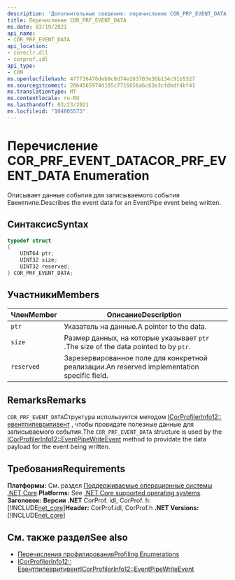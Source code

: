 ```yaml
---
description: 'Дополнительные сведения: перечисление COR_PRF_EVENT_DATA'
title: Перечисление COR_PRF_EVENT_DATA
ms.date: 03/19/2021
api_name:
- COR_PRF_EVENT_DATA
api_location:
- coreclr.dll
- corprof.idl
api_type:
- COM
ms.openlocfilehash: 477f36476deb9c0d74e263703e36b134c91b5327
ms.sourcegitcommit: 20b4565974d185c7716656a6c63e3cfdbdf4bf41
ms.translationtype: MT
ms.contentlocale: ru-RU
ms.lasthandoff: 03/23/2021
ms.locfileid: "104805573"
---
```

# <a name="cor_prf_event_data-enumeration"></a><span data-ttu-id="225b1-103">Перечисление COR_PRF_EVENT_DATA</span><span class="sxs-lookup"><span data-stu-id="225b1-103">COR_PRF_EVENT_DATA Enumeration</span></span>

<span data-ttu-id="225b1-104">Описывает данные события для записываемого события Евентпипе.</span><span class="sxs-lookup"><span data-stu-id="225b1-104">Describes the event data for an EventPipe event being written.</span></span>
  
## <a name="syntax"></a><span data-ttu-id="225b1-105">Синтаксис</span><span class="sxs-lookup"><span data-stu-id="225b1-105">Syntax</span></span>  
  
```cpp  
typedef struct
{
    UINT64 ptr;
    UINT32 size;
    UINT32 reserved;
} COR_PRF_EVENT_DATA;
```  
  
## <a name="members"></a><span data-ttu-id="225b1-106">Участники</span><span class="sxs-lookup"><span data-stu-id="225b1-106">Members</span></span>  
  
|<span data-ttu-id="225b1-107">Член</span><span class="sxs-lookup"><span data-stu-id="225b1-107">Member</span></span>|<span data-ttu-id="225b1-108">Описание</span><span class="sxs-lookup"><span data-stu-id="225b1-108">Description</span></span>|  
|------------|-----------------|  
|`ptr`|<span data-ttu-id="225b1-109">Указатель на данные.</span><span class="sxs-lookup"><span data-stu-id="225b1-109">A pointer to the data.</span></span>|  
|`size`|<span data-ttu-id="225b1-110">Размер данных, на которые указывает `ptr` .</span><span class="sxs-lookup"><span data-stu-id="225b1-110">The size of the data pointed to by `ptr`.</span></span>|  
|`reserved`|<span data-ttu-id="225b1-111">Зарезервированное поле для конкретной реализации.</span><span class="sxs-lookup"><span data-stu-id="225b1-111">An reserved implementation specific field.</span></span>|  
  
## <a name="remarks"></a><span data-ttu-id="225b1-112">Remarks</span><span class="sxs-lookup"><span data-stu-id="225b1-112">Remarks</span></span>  

 <span data-ttu-id="225b1-113">`COR_PRF_EVENT_DATA`Структура используется методом [ICorProfilerInfo12:: евентпипевритивент](icorprofilerinfo12-eventpipewriteevent-method.md) , чтобы провидате полезные данные для записываемого события.</span><span class="sxs-lookup"><span data-stu-id="225b1-113">The `COR_PRF_EVENT_DATA` structure is used by the [ICorProfilerInfo12::EventPipeWriteEvent](icorprofilerinfo12-eventpipewriteevent-method.md) method to providate the data payload for the event being written.</span></span>
  
## <a name="requirements"></a><span data-ttu-id="225b1-114">Требования</span><span class="sxs-lookup"><span data-stu-id="225b1-114">Requirements</span></span>  

<span data-ttu-id="225b1-115">**Платформы:** См. раздел [Поддерживаемые операционные системы .NET Core](../../../core/install/windows.md?pivots=os-windows).</span><span class="sxs-lookup"><span data-stu-id="225b1-115">**Platforms:** See [.NET Core supported operating systems](../../../core/install/windows.md?pivots=os-windows).</span></span>
<span data-ttu-id="225b1-116">**Заголовок:** **Версии .NET** CorProf. idl, CorProf. h: [!INCLUDE[net_core](../../../../includes/net-core-50-md.md)]</span><span class="sxs-lookup"><span data-stu-id="225b1-116">**Header:** CorProf.idl, CorProf.h **.NET Versions:** [!INCLUDE[net_core](../../../../includes/net-core-50-md.md)]</span></span>
  
## <a name="see-also"></a><span data-ttu-id="225b1-117">См. также раздел</span><span class="sxs-lookup"><span data-stu-id="225b1-117">See also</span></span>

- [<span data-ttu-id="225b1-118">Перечисления профилирования</span><span class="sxs-lookup"><span data-stu-id="225b1-118">Profiling Enumerations</span></span>](profiling-enumerations.md)
- [<span data-ttu-id="225b1-119">ICorProfilerInfo12:: Евентпипевритивент</span><span class="sxs-lookup"><span data-stu-id="225b1-119">ICorProfilerInfo12::EventPipeWriteEvent</span></span>](icorprofilerinfo12-eventpipewriteevent-method.md)
